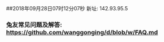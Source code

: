 ##2018年09月28日07时12分07秒 新址: 142.93.95.5
### 兔友常见问题及解答: https://github.com/wanggonging/d/blob/w/FAQ.md
